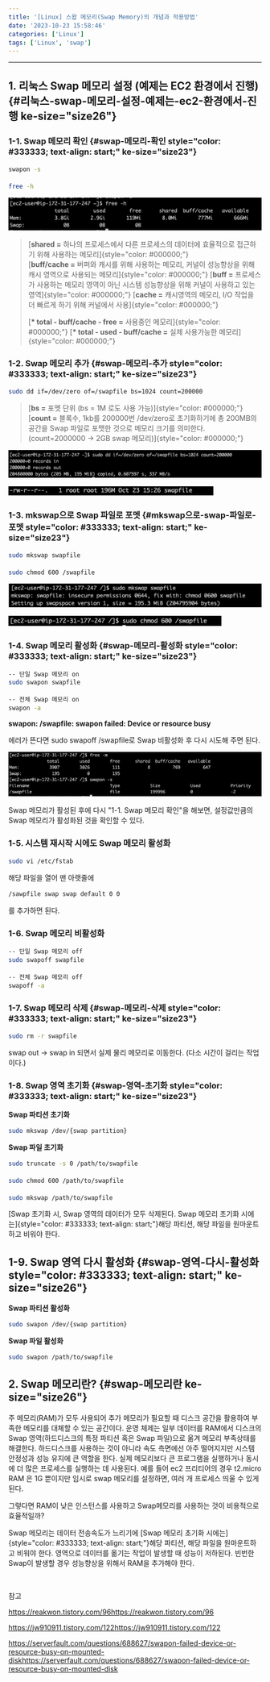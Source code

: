```yaml
---
title: '[Linux] 스왑 메모리(Swap Memory)의 개념과 적용방법'
date: '2023-10-23 15:58:46'
categories: ['Linux']
tags: ['Linux', 'swap']
---
```


------------------------------------------------------------------------

## 1. 리눅스 Swap 메모리 설정 (예제는 EC2 환경에서 진행) {#리눅스-swap-메모리-설정-예제는-ec2-환경에서-진행 ke-size="size26"}

### 1-1. Swap 메모리 확인 {#swap-메모리-확인 style="color: #333333; text-align: start;" ke-size="size23"}

``` {.bash ke-language="bash" ke-type="codeblock"}
swapon -s 

free -h
```

![](/images/posts/34/스크린샷%202023-10-23%20오후%203.25.49.png)

> [**shared =** 하나의 프로세스에서 다른 프로세스의 데이터에 효율적으로 접근하기 위해 사용하는 메모리]{style="color: #000000;"}\
> [**buff/cache =** 버퍼와 캐시를 위해 사용하는 메모리, 커널이 성능향상을 위해 캐시 영역으로 사용되는 메모리]{style="color: #000000;"}
> [**buff =** 프로세스가 사용하는 메모리 영역이 아닌 시스템 성능향상을 위해 커널이 사용하고 있는 영역]{style="color: #000000;"}
> [**cache =** 캐시영역의 메모리, I/O 작업을 더 빠르게 하기 위해 커널에서 사용]{style="color: #000000;"}
> 
> [**\* total - buff/cache - free =** 사용중인 메모리]{style="color: #000000;"}
> [**\* total - used - buff/cache =** 실제 사용가능한 메모리]{style="color: #000000;"}

### 1-2. Swap 메모리 추가 {#swap-메모리-추가 style="color: #333333; text-align: start;" ke-size="size23"}

``` {.bash ke-language="bash" ke-type="codeblock"}
sudo dd if=/dev/zero of=/swapfile bs=1024 count=200000
```

> [**bs =** 포멧 단위 (bs = 1M 로도 사용 가능)]{style="color: #000000;"}\
> [**count =** 블록수, 1kb를 200000번 /dev/zero로 초기화하기에 총 200MB의 공간을 Swap 파일로 포맷한 것으로 메모리 크기를 의미한다. (count=2000000 -\> 2GB swap 메모리)]{style="color: #000000;"}

![](/images/posts/34/스크린샷%202023-10-23%20오후%203.26.38.png)

![](/images/posts/34/스크린샷%202023-10-23%20오후%203.27.53.png)

### 1-3. mkswap으로 Swap 파일로 포멧 {#mkswap으로-swap-파일로-포멧 style="color: #333333; text-align: start;" ke-size="size23"}

``` {.bash style="background-color: #f8f8f8; color: #383a42; text-align: start;" ke-type="codeblock" ke-language="bash"}
sudo mkswap swapfile

sudo chmod 600 /swapfile
```

![](/images/posts/34/스크린샷%202023-10-23%20오후%203.28.23.png)

![](/images/posts/34/스크린샷%202023-10-23%20오후%203.28.59.png)

### 1-4. Swap 메모리 활성화 {#swap-메모리-활성화 style="color: #333333; text-align: start;" ke-size="size23"}

``` {.bash ke-language="bash" ke-type="codeblock"}
-- 단일 Swap 메모리 on
sudo swapon swapfile

-- 전체 Swap 메모리 on
swapon -a
```

**swapon: /swapfile: swapon failed: Device or resource busy**

에러가 뜬다면 sudo swapoff /swapfile로 Swap 비활성화 후 다시 시도해 주면 된다.

![](/images/posts/34/스크린샷%202023-10-23%20오후%203.35.11.png)

Swap 메모리가 활성된 후에 다시 \"1-1. Swap 메모리 확인\"을 해보면, 설정값만큼의 Swap 메모리가 활성화된 것을 확인할 수 있다.
 

### 1-5. 시스템 재시작 시에도 Swap 메모리 활성화

``` {.bash ke-language="bash" ke-type="codeblock"}
sudo vi /etc/fstab
```

해당 파일을 열어 맨 아랫줄에

``` {.bash ke-language="bash" ke-type="codeblock"}
/sawpfile swap swap default 0 0
```

를 추가하면 된다.
 

### 1-6. Swap 메모리 비활성화

``` {.bash ke-type="codeblock" ke-language="bash"}
-- 단일 Swap 메모리 off
sudo swapoff swapfile

-- 전체 Swap 메모리 off
swapoff -a
```

### 1-7. Swap 메모리 삭제 {#swap-메모리-삭제 style="color: #333333; text-align: start;" ke-size="size23"}

``` {.bash ke-language="bash" ke-type="codeblock"}
sudo rm -r swapfile
```

swap out -\> swap in 되면서 실제 물리 메모리로 이동한다. (다소 시간이 걸리는 작업이다.)

### 1-8. Swap 영역 초기화 {#swap-영역-초기화 style="color: #333333; text-align: start;" ke-size="size23"}

**Swap 파티션 초기화**

``` {.bash ke-language="bash" ke-type="codeblock"}
sudo mkswap /dev/{swap partition}
```

**Swap 파일 초기화**

``` {.bash ke-language="bash" ke-type="codeblock"}
sudo truncate -s 0 /path/to/swapfile

sudo chmod 600 /path/to/swapfile

sudo mkswap /path/to/swapfile
```

[Swap 초기화 시, Swap 영역의 데이터가 모두 삭제된다. Swap 메모리 초기화 시에는]{style="color: #333333; text-align: start;"}해당 파티션, 해당 파일을 원마운트하고 비워야 한다.

## 1-9. Swap 영역 다시 활성화 {#swap-영역-다시-활성화 style="color: #333333; text-align: start;" ke-size="size26"}

**Swap 파티션 활성화**

``` {.bash ke-language="bash" ke-type="codeblock"}
sudo swapon /dev/{swap partition}
```

**Swap 파일 활성화**

``` {.bash ke-language="bash" ke-type="codeblock"}
sudo swapon /path/to/swapfile
```

## 2. Swap 메모리란? {#swap-메모리란 ke-size="size26"}

주 메모리(RAM)가 모두 사용되어 추가 메모리가 필요할 때 디스크 공간을 활용하여 부족한 메모리를 대체할 수 있는 공간이다. 운영 체제는 일부 데이터를 RAM에서 디스크의 Swap 영역(하드디스크의 특정 파티션 혹은 Swap 파일)으로 옮겨 메모리 부족상태를 해결한다. 하드디스크를 사용하는 것이 아니라 속도 측면에선 아주 떨어지지만 시스템 안정성과 성능 유지에 큰 역할을 한다. 실제 메모리보다 큰 프로그램을 실행하거나 동시에 더 많은 프로세스를 실행하는 데 사용된다. 예를 들어 ec2 프리티어의 경우 t2.micro RAM 은 1G 뿐이지만 임시로 swap 메모리를 설정하면, 여러 개 프로세스 띄울 수 있게 된다.
 

그렇다면 RAM이 낮은 인스턴스를 사용하고 Swap메모리를 사용하는 것이 비용적으로 효율적일까?

Swap 메모리는 데이터 전송속도가 느리기에 [Swap 메모리 초기화 시에는]{style="color: #333333; text-align: start;"}해당 파티션, 해당 파일을 원마운트하고 비워야 한다. 영역으로 데이터를 옮기는 작업이 발생할 때 성능이 저하된다. 빈번한 Swap이 발생할 경우 성능향상을 위해서 RAM을 추가해야 한다.
 

 

참고

https://reakwon.tistory.com/96https://reakwon.tistory.com/96

https://jw910911.tistory.com/122https://jw910911.tistory.com/122

https://serverfault.com/questions/688627/swapon-failed-device-or-resource-busy-on-mounted-diskhttps://serverfault.com/questions/688627/swapon-failed-device-or-resource-busy-on-mounted-disk
 

 

